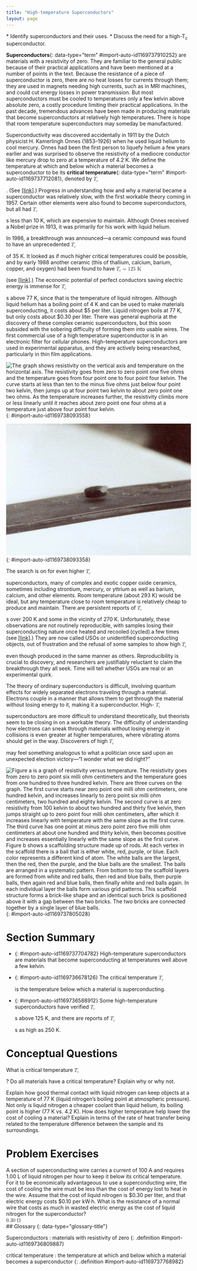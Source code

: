 ```yaml
---
title: "High-temperature Superconductors"
layout: page
---
```



<div data-type="abstract" markdown="1">
* Identify superconductors and their uses.
* Discuss the need for a high-T<sub>c</sub> superconductor.

</div>

**Superconductors**{: data-type="term" #import-auto-id1169737910252} are materials with a resistivity of zero. They are familiar to the general public because of their practical applications and have been mentioned at a number of points in the text. Because the resistance of a piece of superconductor is zero, there are no heat losses for currents through them; they are used in magnets needing high currents, such as in MRI machines, and could cut energy losses in power transmission. But most superconductors must be cooled to temperatures only a few kelvin above absolute zero, a costly procedure limiting their practical applications. In the past decade, tremendous advances have been made in producing materials that become superconductors at relatively high temperatures. There is hope that room temperature superconductors may someday be manufactured.

Superconductivity was discovered accidentally in 1911 by the Dutch physicist H. Kamerlingh Onnes (1853–1926) when he used liquid helium to cool mercury. Onnes had been the first person to liquefy helium a few years earlier and was surprised to observe the resistivity of a mediocre conductor like mercury drop to zero at a temperature of 4.2 K. We define the temperature at which and below which a material becomes a superconductor to be its **critical temperature**{: data-type="term" #import-auto-id1169737712081}, denoted by <math xmlns="http://www.w3.org/1998/Math/MathML"><semantics><mrow><mrow><msub><mi>T</mi><mrow><mi>c</mi></mrow></msub></mrow><mrow /></mrow><annotation encoding="StarMath 5.0"> size 12{T rSub { size 8{c} } } {}</annotation></semantics></math>

. (See [\[link\]](#import-auto-id1169738093558).) Progress in understanding how and why a material became a superconductor was relatively slow, with the first workable theory coming in 1957. Certain other elements were also found to become superconductors, but all had <math xmlns="http://www.w3.org/1998/Math/MathML"><semantics><mrow><mrow><msub><mi>T</mi><mrow><mi>c</mi></mrow></msub></mrow><mrow /></mrow><annotation encoding="StarMath 5.0"> size 12{T rSub { size 8{c} } } {}</annotation></semantics></math>

 s less than 10 K, which are expensive to maintain. Although Onnes received a Nobel prize in 1913, it was primarily for his work with liquid helium.

In 1986, a breakthrough was announced—a ceramic compound was found to have an unprecedented <math xmlns="http://www.w3.org/1998/Math/MathML"><semantics><mrow><mrow><msub><mi>T</mi><mrow><mi>c</mi></mrow></msub></mrow><mrow /></mrow><annotation encoding="StarMath 5.0"> size 12{T rSub { size 8{c} } } {}</annotation></semantics></math>

 of 35 K. It looked as if much higher critical temperatures could be possible, and by early 1988 another ceramic (this of thallium, calcium, barium, copper, and oxygen) had been found to have <math xmlns="http://www.w3.org/1998/Math/MathML"><semantics><mrow><mrow><mrow><mrow><msub><mi>T</mi><mrow><mi>c</mi></mrow></msub><mo stretchy="false">=</mo><mtext>125 K</mtext></mrow><mi /></mrow></mrow><mrow /></mrow><annotation encoding="StarMath 5.0"> size 12{T rSub { size 8{c} } ="125 K"} {}</annotation></semantics></math>

 (see [\[link\]](#import-auto-id1169738093358).) The economic potential of perfect conductors saving electric energy is immense for <math xmlns="http://www.w3.org/1998/Math/MathML"><semantics><mrow><mrow><msub><mi>T</mi><mrow><mi>c</mi></mrow></msub></mrow><mrow /></mrow><annotation encoding="StarMath 5.0"> size 12{T rSub { size 8{c} } } {}</annotation></semantics></math>

 s above 77 K, since that is the temperature of liquid nitrogen. Although liquid helium has a boiling point of 4 K and can be used to make materials superconducting, it costs about $5 per liter. Liquid nitrogen boils at 77 K, but only costs about $0.30 per liter. There was general euphoria at the discovery of these complex ceramic superconductors, but this soon subsided with the sobering difficulty of forming them into usable wires. The first commercial use of a high temperature superconductor is in an electronic filter for cellular phones. High-temperature superconductors are used in experimental apparatus, and they are actively being researched, particularly in thin film applications.

![The graph shows resistivity on the vertical axis and temperature on the horizontal axis. The resistivity goes from zero to zero point one five ohms and the temperature goes from four point one to four point four kelvin. The curve starts at less than ten to the minus five ohms just below four point two kelvin, then jumps up at four point two kelvin to about zero point one two ohms. As the temperature increases further, the resistivity climbs more or less linearly until it reaches about zero point one four ohms at a temperature just above four point four kelvin.](../resources/Figure_35_06_01.jpg "A graph of resistivity versus temperature for a superconductor shows a sharp transition to zero at the critical temperature Tc. High temperature superconductors have verifiable Tc s greater than 125 K, well above the easily achieved 77-K temperature of liquid nitrogen."){: #import-auto-id1169738093558}

![The figure shows a button-shaped magnet floating above a superconducting puck. Some wispy fog is flowing from the puck.](../resources/Figure_35_06_02.jpg "One characteristic of a superconductor is that it excludes magnetic flux and, thus, repels other magnets. The small magnet levitated above a high-temperature superconductor, which is cooled by liquid nitrogen, gives evidence that the material is superconducting. When the material warms and becomes conducting, magnetic flux can penetrate it, and the magnet will rest upon it. (credit: Saperaud)"){: #import-auto-id1169738093358}

The search is on for even higher <math xmlns="http://www.w3.org/1998/Math/MathML"><semantics><mrow><mrow><msub><mi>T</mi><mrow><mi>c</mi></mrow></msub></mrow><mrow /></mrow><annotation encoding="StarMath 5.0"> size 12{T rSub { size 8{c} } } {}</annotation></semantics></math>

 superconductors, many of complex and exotic copper oxide ceramics, sometimes including strontium, mercury, or yttrium as well as barium, calcium, and other elements. Room temperature (about 293 K) would be ideal, but any temperature close to room temperature is relatively cheap to produce and maintain. There are persistent reports of <math xmlns="http://www.w3.org/1998/Math/MathML"><semantics><mrow><mrow><msub><mi>T</mi><mrow><mi>c</mi></mrow></msub></mrow><mrow /></mrow><annotation encoding="StarMath 5.0"> size 12{T rSub { size 8{c} } } {}</annotation></semantics></math>

 s over 200 K and some in the vicinity of 270 K. Unfortunately, these observations are not routinely reproducible, with samples losing their superconducting nature once heated and recooled (cycled) a few times (see [\[link\]](#import-auto-id1169737805028).) They are now called USOs or unidentified superconducting objects, out of frustration and the refusal of some samples to show high <math xmlns="http://www.w3.org/1998/Math/MathML"><semantics><mrow><mrow><msub><mi>T</mi><mrow><mi>c</mi></mrow></msub></mrow><mrow /></mrow><annotation encoding="StarMath 5.0"> size 12{T rSub { size 8{c} } } {}</annotation></semantics></math>

 even though produced in the same manner as others. Reproducibility is crucial to discovery, and researchers are justifiably reluctant to claim the breakthrough they all seek. Time will tell whether USOs are real or an experimental quirk.

The theory of ordinary superconductors is difficult, involving quantum effects for widely separated electrons traveling through a material. Electrons couple in a manner that allows them to get through the material without losing energy to it, making it a superconductor. High- <math xmlns="http://www.w3.org/1998/Math/MathML"><semantics><mrow><mrow><msub><mi>T</mi><mrow><mi>c</mi></mrow></msub></mrow><mrow /></mrow><annotation encoding="StarMath 5.0"> size 12{T rSub { size 8{c} } } {}</annotation></semantics></math>

 superconductors are more difficult to understand theoretically, but theorists seem to be closing in on a workable theory. The difficulty of understanding how electrons can sneak through materials without losing energy in collisions is even greater at higher temperatures, where vibrating atoms should get in the way. Discoverers of high <math xmlns="http://www.w3.org/1998/Math/MathML"><semantics><mrow><mrow><msub><mi>T</mi><mrow><mi>c</mi></mrow></msub></mrow><mrow /></mrow><annotation encoding="StarMath 5.0"> size 12{T rSub { size 8{c} } } {}</annotation></semantics></math>

 may feel something analogous to what a politician once said upon an unexpected election victory—“I wonder what we did right?”

 ![Figure a is a graph of resistivity versus temperature. The resistivity goes from zero to zero point six milli ohm centimeters and the temperature goes from one hundred to three hundred kelvin. There are three curves on the graph. The first curve starts near zero point one milli ohm centimeters, one hundred kelvin, and increases linearly to zero point six milli ohm centimeters, two hundred and eighty kelvin. The second curve is at zero resistivity from 100 kelvin to about two hundred and thirty five kelvin, then jumps straight up to zero point four milli ohm centimeters, after which it increases linearly with temperature with the same slope as the first curve. The third curve has one point at minus zero point zero five milli ohm centimeters at about one hundred and thirty kelvin, then becomes positive and increases essentially linearly with the same slope as the first curve. Figure b shows a scaffolding structure made up of rods. At each vertex in the scaffold there is a ball that is either white, red, purple, or blue. Each color represents a different kind of atom. The white balls are the largest, then the red, then the purple, and the blue balls are the smallest. The balls are arranged in a systematic pattern. From bottom to top the scaffold layers are formed from white and red balls, then red and blue balls, then purple balls, then again red and blue balls, then finally white and red balls again. In each individual layer the balls form various grid patterns. This scaffold structure forms a brick-like shape and an identical such brick is positioned above it with a gap between the two bricks. The two bricks are connected together by a single layer of blue balls. ](../resources/Figure_35_06_03.jpg "(a) This graph, adapted from an article in Physics Today, shows the behavior of a single sample of a high-temperature superconductor in three different trials. In one case the sample exhibited a Tc size 12{T rSub { size 8{c} } } {} of about 230 K, whereas in the others it did not become superconducting at all. The lack of reproducibility is typical of forefront experiments and prohibits definitive conclusions. (b) This colorful diagram shows the complex but systematic nature of the lattice structure of a high-temperature superconducting ceramic. (credit: en:Cadmium, Wikimedia Commons)&#10;            "){: #import-auto-id1169737805028}

# Section Summary

* {: #import-auto-id1169737704782} High-temperature superconductors are materials that become superconducting at temperatures well above a few kelvin.
* {: #import-auto-id1169736678126} The critical temperature
  <math xmlns="http://www.w3.org/1998/Math/MathML"><semantics><mrow><mrow><msub><mi>T</mi><mrow><mi>c</mi></mrow></msub></mrow><mrow /></mrow><annotation encoding="StarMath 5.0"> size 12{T rSub { size 8{c} } } {}</annotation></semantics></math>
  
  is the temperature below which a material is superconducting.
* {: #import-auto-id1169736588912} Some high-temperature superconductors have verified
  <math xmlns="http://www.w3.org/1998/Math/MathML"><semantics><mrow><mrow><msub><mi>T</mi><mrow><mi>c</mi></mrow></msub></mrow><mrow /></mrow><annotation encoding="StarMath 5.0"> size 12{T rSub { size 8{c} } } {}</annotation></semantics></math>
  
  s above 125 K, and there are reports of
  <math xmlns="http://www.w3.org/1998/Math/MathML"><semantics><mrow><mrow><msub><mi>T</mi><mrow><mi>c</mi></mrow></msub></mrow><mrow /></mrow><annotation encoding="StarMath 5.0"> size 12{T rSub { size 8{c} } } {}</annotation></semantics></math>
  
  s as high as 250 K.

# Conceptual Questions

<div data-type="exercise" class="exercise" data-element-type="conceptual-questions">
<div data-type="problem" class="problem" markdown="1">
What is critical temperature <math xmlns="http://www.w3.org/1998/Math/MathML"><semantics><mrow><mrow><msub><mi>T</mi><mrow><mi>c</mi></mrow></msub></mrow><mrow /></mrow><annotation encoding="StarMath 5.0"> size 12{T rSub { size 8{c} } } {}</annotation></semantics></math>

? Do all materials have a critical temperature? Explain why or why not.

</div>
</div>

<div data-type="exercise" class="exercise" data-element-type="conceptual-questions">
<div data-type="problem" class="problem" markdown="1">
Explain how good thermal contact with liquid nitrogen can keep objects at a temperature of 77 K (liquid nitrogen’s boiling point at atmospheric pressure).

</div>
</div>

<div data-type="exercise" class="exercise" data-element-type="conceptual-questions">
<div data-type="problem" class="problem" markdown="1">
Not only is liquid nitrogen a cheaper coolant than liquid helium, its boiling point is higher (77 K vs. 4.2 K). How does higher temperature help lower the cost of cooling a material? Explain in terms of the rate of heat transfer being related to the temperature difference between the sample and its surroundings.

</div>
</div>

# Problem Exercises

<div data-type="exercise" class="exercise" data-element-type="problems-exercises">
<div data-type="problem" class="problem" markdown="1">
A section of superconducting wire carries a current of 100 A and requires 1.00 L of liquid nitrogen per hour to keep it below its critical temperature. For it to be economically advantageous to use a superconducting wire, the cost of cooling the wire must be less than the cost of energy lost to heat in the wire. Assume that the cost of liquid nitrogen is $0.30 per liter, and that electric energy costs $0.10 per kW·h. What is the resistance of a normal wire that costs as much in wasted electric energy as the cost of liquid nitrogen for the superconductor?

</div>
<div data-type="solution" class="solution" data-element-type="problems-exercises">
<div data-type="equation" class="equation" id="import-auto-id1169737740716">
<math xmlns="http://www.w3.org/1998/Math/MathML"> <semantics> <mrow> <mrow> <mtext>0.30 Ω</mtext> </mrow> <mrow /> </mrow> <annotation encoding="StarMath 5.0"> size 12{0 "." "30"` %OMEGA } {}</annotation> </semantics> </math>
</div>
</div>
</div>

<div data-type="glossary" markdown="1">
## Glossary
{: data-type="glossary-title"}

Superconductors
: materials with resistivity of zero
{: .definition #import-auto-id1169736809887}

critical temperature
: the temperature at which and below which a material becomes a superconductor
{: .definition #import-auto-id1169737768982}

</div>

